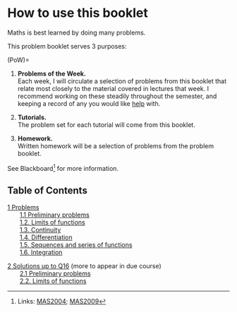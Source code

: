 # How to use this booklet

Maths is best learned by doing many problems. 

This problem booklet serves 3 purposes: 

(PoW)=
1. **Problems of the Week.** <br>
Each week, I will circulate a selection of problems from this booklet that relate most closely to the material covered in lectures that week. I recommend working on these steadily throughout the semester, and keeping a record of any you would like [help](https://rosiesb.github.io/Analysis-Notes/0Intro.html#where-to-get-help) with.<br>

2. **Tutorials.** <br>
The problem set for each tutorial will come from this booklet.<br>

3. **Homework.** <br>
Written homework will be a selection of problems from the problem booklet. <br>

See Blackboard[^links] for more information.

[^links]: Links: [MAS2004](https://vle.shef.ac.uk/webapps/blackboard/content/listContentEditable.jsp?content_id=_7918618_1&course_id=_119813_1&mode=reset); [MAS2009](https://vle.shef.ac.uk/ultra/courses/_119818_1/cl/outline)

<!--[Solutions](#sol) will be made available in installments throughout the semester.-->

## Table of Contents
[1 Problems](#prob) <br>
&emsp;&emsp;[1.1 Preliminary problems](#ch1prob) <br>
&emsp;&emsp;[1.2. Limits of functions](#ch2prob) <br>
&emsp;&emsp;[1.3. Continuity](#ch3prob) <br>
&emsp;&emsp;[1.4. Differentiation](#ch4prob) <br>
&emsp;&emsp;[1.5. Sequences and series of functions](#ch5prob) <br>
&emsp;&emsp;[1.6. Integration](#ch6prob)

[2 Solutions up to Q16](#sol) (more to appear in due course) <br>
&emsp;&emsp;[2.1 Preliminary problems](#ch1sol) <br>
&emsp;&emsp;[2.2. Limits of functions](#ch2sol) <br>
<!--&emsp;&emsp;[2.3. Continuity](#ch3sol) <br>
&emsp;&emsp;[2.4. Differentiation](#ch4sol) <br>
&emsp;&emsp;[2.5. Sequences and series of functions](#ch5sol) <br>
&emsp;&emsp;[2.6. Integration](#ch6sol)-->